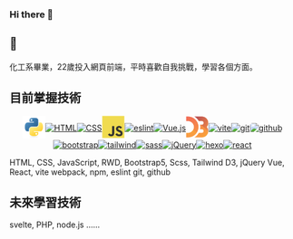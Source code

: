 ### Hi there 👋

## 👺

化工系畢業，22歲投入網頁前端，平時喜歡自我挑戰，學習各個方面。

## 目前掌握技術

<div style="display: flex; justify-content: center; align-items: center;flex-flow: wrap;">
  <a href="https://www.python.org" rel="nofollow"> <img alt="python" src="https://raw.githubusercontent.com/devicons/devicon/master/icons/python/python-original.svg" width="40" height="40" style="background: #1f3144"> </a>
  <a href="https://developer.mozilla.org/zh-TW/docs/Web/HTML" rel="nofollow"> <img alt="HTML" src="https://image.flaticon.com/icons/png/512/732/732212.png" width="40" height="40"> </a>
  <a href="https://developer.mozilla.org/zh-TW/docs/Web/CSS" rel="nofollow"> <img alt="CSS" src="https://www.kindpng.com/picc/m/464-4640184_css3-png-download-css-icon-transparent-png.png" width="40" height="40"> </a>
  <a href="https://developer.mozilla.org/en-US/docs/Web/JavaScript" rel="nofollow"> <img  alt="javascript" src="https://raw.githubusercontent.com/devicons/devicon/master/icons/javascript/javascript-original.svg" width="40" height="40"> </a>
  <a href="https://eslint.org/" rel="nofollow"> <img alt="eslint" src="https://logowik.com/content/uploads/images/eslint9232.jpg" width="40" height="40"> </a>
  <a href="https://v3.vuejs.org/" rel="nofollow"> <img alt="Vue.js" src="https://mpng.subpng.com/20180701/puh/kisspng-vue-js-javascript-library-react-angularjs-js-5b395da4146f70.8054310515304861800837.jpg" width="40" height="40"> </a>
  <a href="https://d3js.org/" rel="nofollow"> <img alt="d3js" src="https://raw.githubusercontent.com/devicons/devicon/master/icons/d3js/d3js-original.svg" width="40" height="40"> </a>
  <a href="https://vitejs.dev/" rel="nofollow"> <img alt="vite" src="https://camo.githubusercontent.com/61e102d7c605ff91efedb9d7e47c1c4a07cef59d3e1da202fd74f4772122ca4e/68747470733a2f2f766974656a732e6465762f6c6f676f2e737667" width="40" height="40"> </a>
  <a href="https://git-scm.com/" rel="nofollow"> <img alt="git" src="https://upload.wikimedia.org/wikipedia/commons/thumb/3/3f/Git_icon.svg/97px-Git_icon.svg.png" width="40" height="40"> </a>
  <a href="https://github.com/" rel="nofollow"> <img alt="github" src="https://cdn-icons-png.flaticon.com/512/25/25231.png" width="40" height="40" style="background: white;border-radius: 5px;"> </a>
  <a href="https://getbootstrap.com/" rel="nofollow"> <img alt="bootstrap" src="https://i.stack.imgur.com/C9301.png" width="40" height="40"> </a>
  <a href="https://tailwindcss.com/" rel="nofollow"> <img alt="tailwind" src="https://ph-files.imgix.net/8b29079c-7d21-4bfc-8a55-801ddc6cb354.png?auto=format" width="40" height="40"> </a>
  <a href="https://sass-lang.com/" rel="nofollow"> <img alt="sass" src="https://natqe.gallerycdn.vsassets.io/extensions/natqe/scss-generator/1.2.9/1550339585248/Microsoft.VisualStudio.Services.Icons.Default" width="40" height="40"> </a>
  <a href="https://jquery.com/" rel="nofollow"> <img alt="jQuery" src="https://cdn.icon-icons.com/icons2/2415/PNG/512/jquery_plain_wordmark_logo_icon_146445.png" width="40" height="40" style="background: white"> </a>
  <a href="https://hexo.io/zh-tw/"> <img alt="hexo" src="https://camo.githubusercontent.com/ef340e1dac9f116923a100743a63bc94519945bebe3b65f2a047eecd7e34ab64/68747470733a2f2f7777772e766563746f726c6f676f2e7a6f6e652f6c6f676f732f6865786f696f2f6865786f696f2d69636f6e2e737667" width="40" height="40" data-canonical-src="https://www.vectorlogo.zone/logos/hexoio/hexoio-icon.svg"> </a>
  <a href="https://zh-hant.reactjs.org/" rel="nofollow"> <img alt="react" src="https://cdn.iconscout.com/icon/free/png-256/react-1-282599.png" width="40" height="40"> </a>
</div>

HTML, CSS, JavaScript, RWD, Bootstrap5, Scss, Tailwind
D3, jQuery
Vue, React, vite
webpack, npm, eslint
git, github

## 未來學習技術

svelte, PHP, node.js ......

<!-- ![madneal's github stats](https://github-readme-stats.vercel.app/api?username=madneal&show_icons=true&theme=radical)  -->

<!--
- 🔭 I’m currently working on ...
- 🌱 I’m currently learning ...
- 👯 I’m looking to collaborate on ...
- 🤔 I’m looking for help with ...
- 💬 Ask me about ...
- 📫 How to reach me: ...
- 😄 Pronouns: ...
- ⚡ Fun fact: ...
-->

